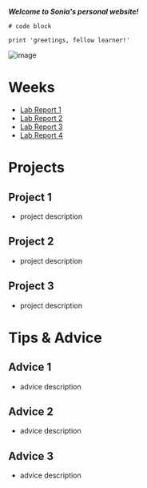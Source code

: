 ***Welcome to Sonia's personal website!***
```
# code block

print 'greetings, fellow learner!'
```

![image](pexels-antonio-batinić-4164418.jpg)

# Weeks
- [Lab Report 1](lab-report-1-week-0.md)
- [Lab Report 2](lab-report-2-week-3.md)
- [Lab Report 3](lab-report-3-week-5.md)
- [Lab Report 4](lab-report-4-week-7.md)

# Projects
## Project 1
- project description
## Project 2
- project description
## Project 3
- project description
# Tips & Advice
## Advice 1
- advice description
## Advice 2
- advice description
## Advice 3
- advice description